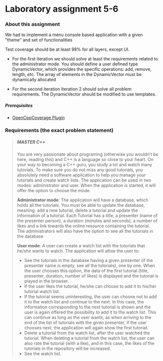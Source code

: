 # Laboratory assignment 5-6

### About this assignment


We had to implement a menu console based application with a given "theme" and set of functionalities

Test coverage should be at least 98% for all layers, except UI.

 * For the first iteration we should solve at least the requirements related to the administrator
mode. You should define a user defined type DynamicVector, which provides
the specific operations: add, remove, length, etc. The array of elements in the
DynamicVector must be dynamically allocated

 * For the second iteration Iteration 2 should solve all problem requirements. The DynamicVector should be
modified to use templates. 

##### Prerequisites
 * [OpenCppCoverage Plugin](https://marketplace.visualstudio.com/items?itemName=OpenCppCoverage.OpenCppCoveragePlugin)

### Requirements (the exact problem statement)


>  ##### MASTER C++
> You are very passionate about programing (otherwise you wouldn’t be here, reading this) and C++ is a
language so close to your heart. On your way to becoming a C++ guru, you study a lot and watch many
tutorials. To make sure you do not miss any good tutorials, you absolutely need a software application
to help you manage your tutorials and create watch lists. The application can be used in two modes:
administrator and user. When the application is started, it will offer the option to choose the mode.
>
>**Administrator mode**: The application will have a database, which holds all the tutorials. You must be
able to update the database, meaning: add a new tutorial, delete a tutorial and update the information
of a tutorial. Each Tutorial has a title, a presenter (name of the presenter person), a duration (minutes
and seconds), a number of likes and a link towards the online resource containing the tutorial. The
administrators will also have the option to see all the tutorials in the database
>
> **User mode**: A user can create a watch list with the tutorials that he/she wants to watch. The application
will allow the user to:
> * See the tutorials in the database having a given presenter (if the presenter name is empty,
see all the tutorials), one by one. When the user chooses this option, the data of the first
tutorial (title, presenter, duration, number of likes) is displayed and the tutorial is played in
the browser.
> * If the user likes the tutorial, he/she can choose to add it to his/her tutorial watch list.
> * If the tutorial seems uninteresting, the user can choose not to add it to the watch list and
continue to the next. In this case, the information corresponding to the next tutorial is
shown and the user is again offered the possibility to add it to the watch list. This can
continue as long as the user wants, as when arriving to the end of the list of tutorials with
the given presenter, if the user chooses next, the application will again show the first
tutorial.
> * Delete a tutorial from the watch list, after the user watched the tutorial. When deleting a
tutorial from the watch list, the user can also rate the tutorial (with a like), and in this case,
the likes of the tutorials in the repository will be increased.
> * See the watch list.

